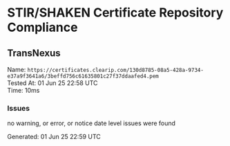 # STIR/SHAKEN Certificate Repository Compliance

## TransNexus

Name: `https://certificates.clearip.com/130d8785-08a5-428a-9734-e37a9f3641a6/3beffd756c61635801c27f37ddaafed4.pem`\
Tested At: 01 Jun 25 22:58 UTC\
Time: 10ms

### Issues

no warning, or error, or notice date level issues were found

Generated: 01 Jun 25 22:59 UTC